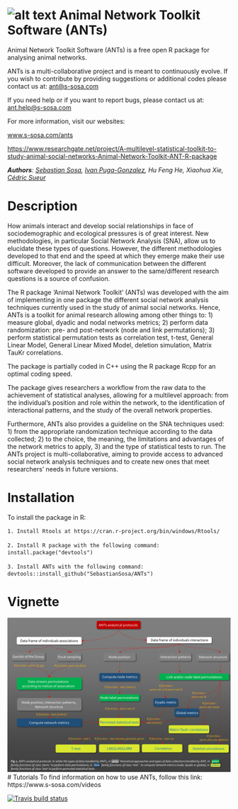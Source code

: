 # <img src="https://github.com/SebastianSosa/ANTs/blob/master/inst/ressources/ANT.png" alt="alt text" width="10%" height="10%">  Animal Network Toolkit Software (ANTs)


Animal Network Toolkit Software (ANTs) is a free open R package for analysing animal networks.

ANTs is a multi-collaborative project and is meant to continuously evolve. If you wish to contribute by providing suggestions or additional codes please contact us at: ant@s-sosa.com

If you need help or if you want to report bugs, please contact us at: ant.help@s-sosa.com

For more information, visit our websites:

   www.s-sosa.com/ants
   
   https://www.researchgate.net/project/A-multilevel-statistical-toolkit-to-study-animal-social-networks-Animal-Network-Toolkit-ANT-R-package
   
   
<i><b>Authors</b>: [Sebastian Sosa](https://scholar.google.fr/citations?user=R8MskkwAAAAJ&hl=fr&authuser=1), [Ivan Puga-Gonzalez](https://scholar.google.fr/citations?user=XIjvceIAAAAJ&hl=fr&oi=ao), Hu Feng He, Xiaohua Xie, [Cédric Sueur](https://scholar.google.fr/citations?user=2A3IqEsAAAAJ&hl=fr&authuser=1)</i>

# Description

How animals interact and develop social relationships in face of sociodemographic and ecological pressures is of great interest. New methodologies, in particular Social Network Analysis (SNA), allow us to elucidate these types of questions. However, the different methodologies developed to that end and the speed at which they emerge make their use difficult. Moreover, the lack of communication between the different software developed to provide an answer to the same/different research questions is a source of confusion. 

The R package ‘Animal Network Toolkit’ (ANTs) was developed with the aim of implementing in one package the different social network analysis techniques currently used in the study of animal social networks. Hence, ANTs is a toolkit for animal research allowing among other things to: 1) measure global, dyadic and nodal networks metrics; 2) perform data randomization: pre- and post-network (node and link permutations); 3) perform statistical permutation tests as correlation test, t-test, General Linear Model, General Linear Mixed Model, deletion simulation, Matrix TauKr correlations. 

The package is partially coded in C++ using the R package Rcpp for an optimal coding speed. 

The package gives researchers a workflow from the raw data to the achievement of statistical analyses, allowing for a multilevel approach: from the individual’s position and role within the network, to the identification of interactional patterns, and the study of the overall network properties. 

Furthermore, ANTs also provides a guideline on the SNA techniques used: 1) from the appropriate randomization technique according to the data collected; 2) to the choice, the meaning, the limitations and advantages of the network metrics to apply, 3) and the type of statistical tests to run. The ANTs project is multi-collaborative, aiming to provide access to advanced social network analysis techniques and to create new ones that meet researchers’ needs in future versions.

# Installation
To install the package in R:

    1. Install Rtools at https://cran.r-project.org/bin/windows/Rtools/
    
    2. Install R package with the following command: install.package("devtools")
    
    3. Install ANTs with the following command: devtools::install_github("SebastianSosa/ANTs")


# Vignette
<img src="https://github.com/SebastianSosa/ANTs/blob/master/vignettes/Analytical.protocols.png" alt="alt text"> 
# Tutorials
To find information on how to use ANTs, follow this link: 
https://www.s-sosa.com/videos

  <!-- badges: start -->
  [![Travis build status](https://travis-ci.org/SebastianSosa/ANTs.svg?branch=master)](https://travis-ci.org/SebastianSosa/ANTs)
  <!-- badges: end -->
